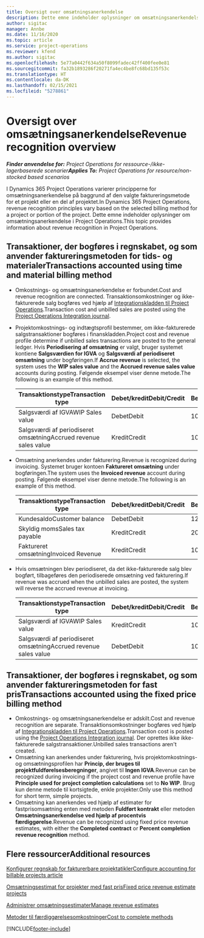 ```yaml
---
title: Oversigt over omsætningsanerkendelse
description: Dette emne indeholder oplysninger om omsætningsanerkendelse i Project Operations.
author: sigitac
manager: Annbe
ms.date: 11/16/2020
ms.topic: article
ms.service: project-operations
ms.reviewer: kfend
ms.author: sigitac
ms.openlocfilehash: 5e77a0442f634a50f8099fadec42ff400fee0e81
ms.sourcegitcommit: fa32b1893286f20271fa4ec4be8fc68bd135f53c
ms.translationtype: HT
ms.contentlocale: da-DK
ms.lasthandoff: 02/15/2021
ms.locfileid: "5278861"
---
```

# <a name="revenue-recognition-overview"></a><span data-ttu-id="818a3-103">Oversigt over omsætningsanerkendelse</span><span class="sxs-lookup"><span data-stu-id="818a3-103">Revenue recognition overview</span></span>

<span data-ttu-id="818a3-104">_**Finder anvendelse for:** Project Operations for ressource-/ikke-lagerbaserede scenarier_</span><span class="sxs-lookup"><span data-stu-id="818a3-104">_**Applies To:** Project Operations for resource/non-stocked based scenarios_</span></span>

<span data-ttu-id="818a3-105">I Dynamics 365 Project Operations varierer principperne for omsætningsanerkendelse på baggrund af den valgte faktureringsmetode for et projekt eller en del af projektet.</span><span class="sxs-lookup"><span data-stu-id="818a3-105">In Dynamics 365 Project Operations, revenue recognition principles vary based on the selected billing method for a project or portion of the project.</span></span> <span data-ttu-id="818a3-106">Dette emne indeholder oplysninger om omsætningsanerkendelse i Project Operations.</span><span class="sxs-lookup"><span data-stu-id="818a3-106">This topic provides information about revenue recognition in Project Operations.</span></span>

## <a name="transactions-accounted-using-time-and-material-billing-method"></a><span data-ttu-id="818a3-107">Transaktioner, der bogføres i regnskabet, og som anvender faktureringsmetoden for tids- og materialer</span><span class="sxs-lookup"><span data-stu-id="818a3-107">Transactions accounted using time and material billing method</span></span>

- <span data-ttu-id="818a3-108">Omkostnings- og omsætningsanerkendelse er forbundet.</span><span class="sxs-lookup"><span data-stu-id="818a3-108">Cost and revenue recognition are connected.</span></span> <span data-ttu-id="818a3-109">Transaktionsomkostninger og ikke-fakturerede salg bogføres ved hjælp af [Integrationskladden til Project Operations](../project-accounting/project-operations-integration-journal.md).</span><span class="sxs-lookup"><span data-stu-id="818a3-109">Transaction cost and unbilled sales are posted using the [Project Operations Integration journal](../project-accounting/project-operations-integration-journal.md).</span></span>
- <span data-ttu-id="818a3-110">Projektomkostnings- og indtægtsprofil bestemmer, om ikke-fakturerede salgstransaktioner bogføres i finanskladden.</span><span class="sxs-lookup"><span data-stu-id="818a3-110">Project cost and revenue profile determine if unbilled sales transactions are posted to the general ledger.</span></span> <span data-ttu-id="818a3-111">Hvis **Periodisering af omsætning** er valgt, bruger systemet kontiene **Salgsværdien for IGVA** og **Salgsværdi af periodiseret omsætning** under bogføringen.</span><span class="sxs-lookup"><span data-stu-id="818a3-111">If **Accrue revenue** is selected, the system uses the **WIP sales value** and the **Accrued revenue sales value** accounts during posting.</span></span> <span data-ttu-id="818a3-112">Følgende eksempel viser denne metode.</span><span class="sxs-lookup"><span data-stu-id="818a3-112">The following is an example of this method.</span></span>  

  | <span data-ttu-id="818a3-113">Transaktionstype</span><span class="sxs-lookup"><span data-stu-id="818a3-113">Transaction type</span></span> | <span data-ttu-id="818a3-114">Debet/kredit</span><span class="sxs-lookup"><span data-stu-id="818a3-114">Debit/Credit</span></span> | <span data-ttu-id="818a3-115">Beløb</span><span class="sxs-lookup"><span data-stu-id="818a3-115">Amount</span></span> |
  | --- | --- | --- |
  | <span data-ttu-id="818a3-116">Salgsværdi af IGVA</span><span class="sxs-lookup"><span data-stu-id="818a3-116">WIP Sales value</span></span> | <span data-ttu-id="818a3-117">Debet</span><span class="sxs-lookup"><span data-stu-id="818a3-117">Debit</span></span> | <span data-ttu-id="818a3-118">100</span><span class="sxs-lookup"><span data-stu-id="818a3-118">100</span></span> |
  | <span data-ttu-id="818a3-119">Salgsværdi af periodiseret omsætning</span><span class="sxs-lookup"><span data-stu-id="818a3-119">Accrued revenue sales value</span></span> | <span data-ttu-id="818a3-120">Kredit</span><span class="sxs-lookup"><span data-stu-id="818a3-120">Credit</span></span> | <span data-ttu-id="818a3-121">100</span><span class="sxs-lookup"><span data-stu-id="818a3-121">100</span></span> |

- <span data-ttu-id="818a3-122">Omsætning anerkendes under fakturering.</span><span class="sxs-lookup"><span data-stu-id="818a3-122">Revenue is recognized during invoicing.</span></span> <span data-ttu-id="818a3-123">Systemet bruger kontoen **Faktureret omsætning** under bogføringen.</span><span class="sxs-lookup"><span data-stu-id="818a3-123">The system uses the **Invoiced revenue** account during posting.</span></span> <span data-ttu-id="818a3-124">Følgende eksempel viser denne metode.</span><span class="sxs-lookup"><span data-stu-id="818a3-124">The following is an example of this method.</span></span>  

  | <span data-ttu-id="818a3-125">Transaktionstype</span><span class="sxs-lookup"><span data-stu-id="818a3-125">Transaction type</span></span> | <span data-ttu-id="818a3-126">Debet/kredit</span><span class="sxs-lookup"><span data-stu-id="818a3-126">Debit/Credit</span></span> | <span data-ttu-id="818a3-127">Beløb</span><span class="sxs-lookup"><span data-stu-id="818a3-127">Amount</span></span> |
  | --- | --- | --- |
  | <span data-ttu-id="818a3-128">Kundesaldo</span><span class="sxs-lookup"><span data-stu-id="818a3-128">Customer balance</span></span> | <span data-ttu-id="818a3-129">Debet</span><span class="sxs-lookup"><span data-stu-id="818a3-129">Debit</span></span> | <span data-ttu-id="818a3-130">120</span><span class="sxs-lookup"><span data-stu-id="818a3-130">120</span></span> |
  | <span data-ttu-id="818a3-131">Skyldig moms</span><span class="sxs-lookup"><span data-stu-id="818a3-131">Sales tax payable</span></span> | <span data-ttu-id="818a3-132">Kredit</span><span class="sxs-lookup"><span data-stu-id="818a3-132">Credit</span></span> | <span data-ttu-id="818a3-133">20</span><span class="sxs-lookup"><span data-stu-id="818a3-133">20</span></span> |
  | <span data-ttu-id="818a3-134">Faktureret omsætning</span><span class="sxs-lookup"><span data-stu-id="818a3-134">Invoiced Revenue</span></span> | <span data-ttu-id="818a3-135">Kredit</span><span class="sxs-lookup"><span data-stu-id="818a3-135">Credit</span></span> | <span data-ttu-id="818a3-136">100</span><span class="sxs-lookup"><span data-stu-id="818a3-136">100</span></span> |

- <span data-ttu-id="818a3-137">Hvis omsætningen blev periodiseret, da det ikke-fakturerede salg blev bogført, tilbageføres den periodiserede omsætning ved fakturering.</span><span class="sxs-lookup"><span data-stu-id="818a3-137">If revenue was accrued when the unbilled sales are posted, the system will reverse the accrued revenue at invoicing.</span></span>

  | <span data-ttu-id="818a3-138">Transaktionstype</span><span class="sxs-lookup"><span data-stu-id="818a3-138">Transaction type</span></span> | <span data-ttu-id="818a3-139">Debet/kredit</span><span class="sxs-lookup"><span data-stu-id="818a3-139">Debit/Credit</span></span> | <span data-ttu-id="818a3-140">Beløb</span><span class="sxs-lookup"><span data-stu-id="818a3-140">Amount</span></span> |
  | --- | --- | --- |
  | <span data-ttu-id="818a3-141">Salgsværdi af IGVA</span><span class="sxs-lookup"><span data-stu-id="818a3-141">WIP Sales value</span></span> | <span data-ttu-id="818a3-142">Kredit</span><span class="sxs-lookup"><span data-stu-id="818a3-142">Credit</span></span> | <span data-ttu-id="818a3-143">100</span><span class="sxs-lookup"><span data-stu-id="818a3-143">100</span></span> |
  | <span data-ttu-id="818a3-144">Salgsværdi af periodiseret omsætning</span><span class="sxs-lookup"><span data-stu-id="818a3-144">Accrued revenue sales value</span></span> | <span data-ttu-id="818a3-145">Debet</span><span class="sxs-lookup"><span data-stu-id="818a3-145">Debit</span></span> | <span data-ttu-id="818a3-146">100</span><span class="sxs-lookup"><span data-stu-id="818a3-146">100</span></span> |

## <a name="transactions-accounted-using-the-fixed-price-billing-method"></a><span data-ttu-id="818a3-147">Transaktioner, der bogføres i regnskabet, og som anvender faktureringsmetoden for fast pris</span><span class="sxs-lookup"><span data-stu-id="818a3-147">Transactions accounted using the fixed price billing method</span></span>

- <span data-ttu-id="818a3-148">Omkostnings- og omsætningsanerkendelse er adskilt.</span><span class="sxs-lookup"><span data-stu-id="818a3-148">Cost and revenue recognition are separate.</span></span> <span data-ttu-id="818a3-149">Transaktionsomkostninger bogføres ved hjælp af [Integrationskladden til Project Operations](../project-accounting/project-operations-integration-journal.md).</span><span class="sxs-lookup"><span data-stu-id="818a3-149">Transaction cost is posted using the [Project Operations Integration journal](../project-accounting/project-operations-integration-journal.md).</span></span> <span data-ttu-id="818a3-150">Der oprettes ikke ikke-fakturerede salgstransaktioner.</span><span class="sxs-lookup"><span data-stu-id="818a3-150">Unbilled sales transactions aren't created.</span></span>
- <span data-ttu-id="818a3-151">Omsætning kan anerkendes under fakturering, hvis projektomkostnings- og omsætningsprofilen har **Princip, der bruges til projektfuldførelsesberegninger**, angivet til **Ingen IGVA**.</span><span class="sxs-lookup"><span data-stu-id="818a3-151">Revenue can be recognized during invoicing if the project cost and revenue profile have **Principle used for project completion calculations** set to **No WIP**.</span></span> <span data-ttu-id="818a3-152">Brug kun denne metode til kortsigtede, enkle projekter.</span><span class="sxs-lookup"><span data-stu-id="818a3-152">Only use this method for short term, simple projects.</span></span>
- <span data-ttu-id="818a3-153">Omsætning kan anerkendes ved hjælp af estimater for fastprisomsætning enten med metoden **Fuldført kontrakt** eller metoden **Omsætningsanerkendelse ved hjælp af procentvis færdiggørelse**.</span><span class="sxs-lookup"><span data-stu-id="818a3-153">Revenue can be recognized using fixed price revenue estimates, with either the **Completed contract** or **Percent completion revenue recognition** method.</span></span>

## <a name="additional-resources"></a><span data-ttu-id="818a3-154">Flere ressourcer</span><span class="sxs-lookup"><span data-stu-id="818a3-154">Additional resources</span></span>
[<span data-ttu-id="818a3-155">Konfigurer regnskab for fakturerbare projektatikler</span><span class="sxs-lookup"><span data-stu-id="818a3-155">Configure accounting for billable projects article</span></span>](../project-accounting/configure-accounting-billable-projects.md)

[<span data-ttu-id="818a3-156">Omsætningsestimat for projekter med fast pris</span><span class="sxs-lookup"><span data-stu-id="818a3-156">Fixed price revenue estimate projects</span></span>](rev-rec-percentage-completion-method.md)

[<span data-ttu-id="818a3-157">Administrer omsætningsestimater</span><span class="sxs-lookup"><span data-stu-id="818a3-157">Manage revenue estimates</span></span>](rev-rec-completed-contract-method.md)

[<span data-ttu-id="818a3-158">Metoder til færdiggørelsesomkostninger</span><span class="sxs-lookup"><span data-stu-id="818a3-158">Cost to complete methods</span></span>](cost-complete-methods.md)


[!INCLUDE[footer-include](../includes/footer-banner.md)]